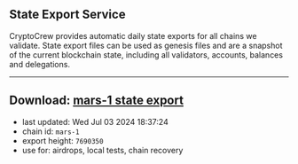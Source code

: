 ## State Export Service
CryptoCrew provides automatic daily state exports for all chains we validate. State export files can be used as genesis files and are a snapshot of the current blockchain state, including all validators, accounts, balances and delegations.

---
**Download: [mars-1 state export](https://dl-eu2.ccvalidators.com/SERVICE/mars/mars-1_export_7690350.json)**
---

- last updated: Wed Jul 03 2024 18:37:24
- chain id: `mars-1`
- export height: `7690350`
- use for: airdrops, local tests, chain recovery
